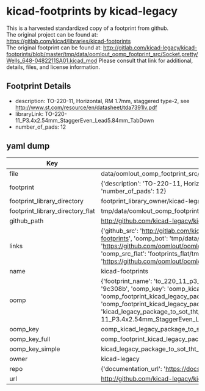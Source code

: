 # kicad-footprints by kicad-legacy  
This is a harvested standardized copy of a footprint from github.  
The original project can be found at:  
https://gitlab.com/kicad/libraries/kicad-footprints  
The original footprint can be found at:
http://gitlab.com/kicad-legacy/kicad-footprints/blob/master/tmp/data/oomlout_oomp_footprint_src/Socket.pretty/Wells_648-0482211SA01.kicad_mod
Please consult that link for additional, details, files, and license information.  
## Footprint Details
* description: TO-220-11, Horizontal, RM 1.7mm, staggered type-2, see http://www.st.com/resource/en/datasheet/tda7391lv.pdf  
* libraryLink: TO-220-11_P3.4x2.54mm_StaggerEven_Lead5.84mm_TabDown  
* number_of_pads: 12  
## yaml dump  
| Key | Value |  
| --- | --- |  
| file | data/oomlout_oomp_footprint_src/kicad-footprints/Package_TO_SOT_THT.pretty/TO-220-11_P3.4x2.54mm_StaggerEven_Lead5.84mm_TabDown.kicad_mod |  
| footprint | {'description': 'TO-220-11, Horizontal, RM 1.7mm, staggered type-2, see http://www.st.com/resource/en/datasheet/tda7391lv.pdf', 'libraryLink': 'TO-220-11_P3.4x2.54mm_StaggerEven_Lead5.84mm_TabDown', 'number_of_pads': 12} |  
| footprint_library_directory | footprint_library_owner/kicad-legacy_kicad-footprints |  
| footprint_library_directory_flat | tmp/data/oomlout_oomp_footprint_src/footprints_flat/kicad_legacy_package_to_sot_tht_to_220_11_p3_4x2_54mm_staggereven_lead5_84mm_tabdown/working |  
| github_path | http://github.com/kicad-legacy/kicad-footprints/blob/master/tmp/data/oomlout_oomp_footprint_src/Package_TO_SOT_THT.pretty/TO-220-11_P3.4x2.54mm_StaggerEven_Lead5.84mm_TabDown.kicad_mod |  
| links | {'github_src': 'http://gitlab.com/kicad-legacy/kicad-footprints/blob/master/tmp/data/oomlout_oomp_footprint_src/Socket.pretty/Wells_648-0482211SA01.kicad_mod', 'github_src_repo': 'https://gitlab.com/kicad/libraries/kicad-footprints', 'oomp_bot': 'tmp/data/oomlout_oomp_footprint_src/footprints/kicad_legacy_package_to_sot_tht_to_220_11_p3_4x2_54mm_staggereven_lead5_84mm_tabdown/working', 'oomp_bot_github': 'https://github.com/oomlout/oomlout_oomp_footprint_bot/tree/main/tmp/data/oomlout_oomp_footprint_src/footprints/kicad_legacy_package_to_sot_tht_to_220_11_p3_4x2_54mm_staggereven_lead5_84mm_tabdown/working', 'oomp_src_flat': 'footprints_flat/tmp/data/oomlout_oomp_footprint_src/footprints_flat/kicad_legacy_package_to_sot_tht_to_220_11_p3_4x2_54mm_staggereven_lead5_84mm_tabdown/working', 'oomp_src_flat_github': 'https://github.com/oomlout/oomlout_oomp_footprint_src/tree/main/tmp/data/oomlout_oomp_footprint_src/footprints_flat/kicad_legacy_package_to_sot_tht_to_220_11_p3_4x2_54mm_staggereven_lead5_84mm_tabdown/working'} |  
| name | kicad-footprints |  
| oomp | {'footprint_name': 'to_220_11_p3_4x2_54mm_staggereven_lead5_84mm_tabdown', 'library_name': 'package_to_sot_tht', 'md5': '9c308baa67e53e8d0e1d3fa0d220ae54', 'md5_10': '9c308baa67', 'md5_5': '9c308', 'md5_6': '9c308b', 'oomp_key': 'oomp_kicad_legacy_package_to_sot_tht_to_220_11_p3_4x2_54mm_staggereven_lead5_84mm_tabdown', 'oomp_key_extra': 'oomp_footprint_kicad_legacy_package_to_sot_tht_to_220_11_p3_4x2_54mm_staggereven_lead5_84mm_tabdown', 'oomp_key_full': 'oomp_footprint_kicad_legacy_package_to_sot_tht_to_220_11_p3_4x2_54mm_staggereven_lead5_84mm_tabdown_9c308b', 'oomp_key_simple': 'kicad_legacy_package_to_sot_tht_to_220_11_p3_4x2_54mm_staggereven_lead5_84mm_tabdown', 'original_filename': 'data/oomlout_oomp_footprint_src/kicad-footprints/Package_TO_SOT_THT.pretty/TO-220-11_P3.4x2.54mm_StaggerEven_Lead5.84mm_TabDown.kicad_mod', 'owner_name': 'kicad_legacy'} |  
| oomp_key | oomp_kicad_legacy_package_to_sot_tht_to_220_11_p3_4x2_54mm_staggereven_lead5_84mm_tabdown |  
| oomp_key_full | oomp_footprint_kicad_legacy_package_to_sot_tht_to_220_11_p3_4x2_54mm_staggereven_lead5_84mm_tabdown |  
| oomp_key_simple | kicad_legacy_package_to_sot_tht_to_220_11_p3_4x2_54mm_staggereven_lead5_84mm_tabdown |  
| owner | kicad-legacy |  
| repo | {'documentation_url': 'https://docs.github.com/rest/repos/repos#get-a-repository', 'message': 'Not Found'} |  
| url | http://github.com/kicad-legacy/kicad-footprints |  

